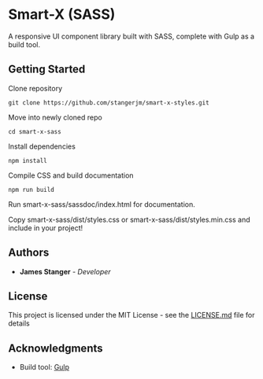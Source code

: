 # Smart-X (SASS)

A responsive UI component library built with SASS, complete with Gulp as a build tool.

## Getting Started

Clone repository
```
git clone https://github.com/stangerjm/smart-x-styles.git
```

Move into newly cloned repo
```
cd smart-x-sass
```

Install dependencies
```
npm install
```

Compile CSS and build documentation
```
npm run build
```

Run smart-x-sass/sassdoc/index.html for documentation.

Copy smart-x-sass/dist/styles.css or smart-x-sass/dist/styles.min.css and include in your project!

## Authors

* **James Stanger** - *Developer* 

## License

This project is licensed under the MIT License - see the [LICENSE.md](LICENSE.md) file for details

## Acknowledgments

* Build tool: [Gulp](https://gulpjs.com)